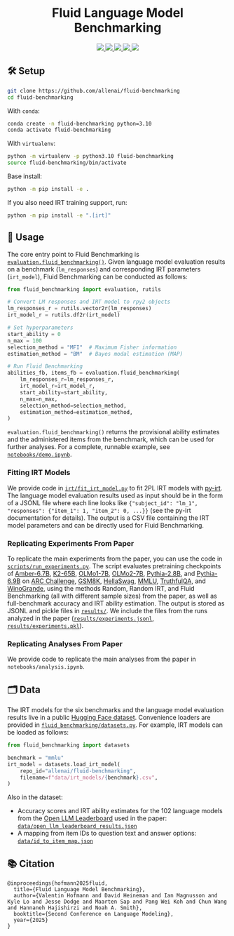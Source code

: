 <div align="center">
  <h1>Fluid Language Model Benchmarking</h1>
</div>

<p align="center">
 <a href="https://www.apache.org/licenses/LICENSE-2.0">
    <img src="https://img.shields.io/badge/Apache-2.0-D22128?logo=apache&logoColor=white">
 </a>
 <a href="https://www.python.org/">
    <img src="https://img.shields.io/badge/Python-3.10-3776AB?logo=python&logoColor=white">
 </a>
  <a href="https://huggingface.co/datasets/allenai/fluid-benchmarking">
    <img src="https://img.shields.io/badge/Hugging_Face-Data-yellow?logo=huggingface&logoColor=white">
  </a>
 <a href="https://arxiv.org/abs/TBD">
    <img src="https://img.shields.io/badge/ArXiv-TBD-B31B1B?logo=arxiv&logoColor=white">
  </a>
 <a href="https://allenai.org/blog/TBD">
    <img src="https://img.shields.io/badge/Ai2-Blog-F0529C?logo=data:image/png;base64,iVBORw0KGgoAAAANSUhEUgAAAMgAAADICAYAAACtWK6eAAAEIUlEQVR4nO3dsZEcRRTH4V5KDmGQAAngkYBkEQE2OeAqB%2BHjIWKQfUmASQB4i8OVrlTcn9u9mXmvp7%2Bvat29Vs/%2B5s2spLnL9XodwH/7qnoB0JlAIBAIBAKBQCAQCAQCgUAgEAgEAoFAIBAIBAKBQCAQCAQCgUAgEAgEAoFAIBAIBAKBQCAQCAQCgUAgEAgEAoFAIBAIBAKBQCAQCAQCgUAgEAgEAoFAIBDIfj6OMa4HvNiRQCAQCAQCgUAgEAgEAoFAIBAIBAKBQCAQCAQCgUAgEAgEAoFAIBAIBAKBQCAQCAQCgUAgEFyuV//vfydHbezloJ%2BzJBMEAoFAIJB9uG49iTfVCyjydof3/H6M8dMO7/tS344xvtnx/R/GGH/s%2BP4trXiT/naM8Vv1Ijb0eJN%2BxIFc7gsBl1gQCAQCgUAgkLn9Xr2AsxPI3Pb4No4nBAKBQCAQyLz%2Brl7ACgQyr6%2BrF7ACgUAgkDkt908%2BqggEAoHMx/Q4kEDmIo6DCQQCgczD9CggkDmIo4hA%2BhNHIYH0Jo5iqz60oTthNGGC9COORkyQPoTRkAlS7zLmiWO5Z0StOEEein/%2BLDE85zrm/zO82IoPjjurigP559j%2BhPPLGOPjxu95N4Gcx5kOZJsJ1e0Sq/ogtzkw9NAtkGpPAxULvsUKrv%2B%2BPHtqYd3uQVot5gvdJ0rnvbtVm702QV7ucaKwEIHcrmsk31Uv4IxcYt2vzWXAEzPtX9Jmb02Q%2B53lw0ggkNfpFkmbM%2B9ZCOT1ukXChgSyjZ%2BrF/DE%2B%2BoFnImb9O10uryZeR/HaLSXJsh2On0o23zAZicQCASyLVPkZARybiJ5JYFsr9MUGUMkryKQNYjkTgJZh0juIJC1XMYY76oXMRN/Ubif7mfsznvdZu9MkHXN9MC6MgJBKIGnmvDoy0g6X4IdRiA8x1QZ/QLZ86A4I3Kzle5BZj8jfhifn6xS9VpOtwmyt8uY70DPtt5TWS2QWYiiiZUusR79WL2A/yGORlacIH9VL%2BAZwmhoxQnSkTiaEkg9cTQmkFriaE4gdcQxAYHUEMckBHI8cUxEIBAI5Fimx2QEcpxfqxfA7QRynB%2BqF8DtBAKBQI7h3mNSAoFAIPvz65knJpD9fapeAPcTCAQCgUAgEAgEghUDeaheAPPo9usPzujoDZ79AXmtrDhBzkwcGxPIeYhjBwI5B3HsRCAQCAQCgUAgEAgEAoFAIBAIBAKBQCAQCAQCgUAgEAgEAoFAIBAIBAKBQCAQCAQCgUAgEAgEAoFAIHhTvYAFeCTPxEwQCAQCgUAgEAgEAoFAIBAIBAKBQCAQCAQCgUAgEAgEAoFAIBAIBAKBQCAQCAQCgUAgEAgEAoFAIBAIBAKBQCAQCAQCgUAgEAgEAoFAIBAIBAKBQCAQCAQCwT9pWpVuCH9MegAAAABJRU5ErkJggg%3D%3D&logoWidth=20&labelColor=555555">
  </a>
</p>


## 🛠️ Setup

```sh
git clone https://github.com/allenai/fluid-benchmarking
cd fluid-benchmarking
```

With `conda`:

```sh
conda create -n fluid-benchmarking python=3.10
conda activate fluid-benchmarking
```

With `virtualenv`:

```sh
python -m virtualenv -p python3.10 fluid-benchmarking
source fluid-benchmarking/bin/activate
```
 
Base install:

```sh
python -m pip install -e .
```

If you also need IRT training support, run:

```sh
python -m pip install -e ".[irt]"
```



## 🚀 Usage

The core entry point to Fluid Benchmarking is [`evaluation.fluid_benchmarking()`](https://github.com/allenai/fluid-benchmarking/blob/db30ec8f4b1275978156a473a314cfb73e18beff/fluid_benchmarking/evaluation.py#L57). Given language model evaluation results on a benchmark (`lm_responses`) and corresponding IRT parameters (`irt_model`), Fluid Benchmarking can be conducted as follows:

```python
from fluid_benchmarking import evaluation, rutils

# Convert LM responses and IRT model to rpy2 objects
lm_responses_r = rutils.vector2r(lm_responses)
irt_model_r = rutils.df2r(irt_model)

# Set hyperparameters
start_ability = 0
n_max = 100
selection_method = "MFI"  # Maximum Fisher information
estimation_method = "BM"  # Bayes modal estimation (MAP)

# Run Fluid Benchmarking
abilities_fb, items_fb = evaluation.fluid_benchmarking(
    lm_responses_r=lm_responses_r,
    irt_model_r=irt_model_r,
    start_ability=start_ability,
    n_max=n_max,
    selection_method=selection_method,
    estimation_method=estimation_method,
)
```

`evaluation.fluid_benchmarking()` returns the provisional ability estimates and the administered items from the benchmark, which can be used for further analyses. For a complete, runnable example, see [`notebooks/demo.ipynb`](https://github.com/allenai/fluid-benchmarking/blob/main/notebooks/demo.ipynb).


### Fitting IRT Models

We provide code in [`irt/fit_irt_model.py`](https://github.com/allenai/fluid-benchmarking/blob/main/irt/fit_irt_model.py) to fit 2PL IRT models with [py-irt](https://github.com/nd-ball/py-irt). The language model evaluation results used as input should be in the form of a JSONL file where each line looks like
`{"subject_id": "lm_1", "responses": {"item_1": 1, "item_2": 0, ...}}` (see the py-irt documentation for details). The output is a CSV file containing the IRT model parameters and can be directly used for Fluid Benchmarking.


### Replicating Experiments From Paper

To replicate the main experiments from the paper, you can use the code in [`scripts/run_experiments.py`](https://github.com/allenai/fluid-benchmarking/blob/main/scripts/run_experiments.py). The script evaluates pretraining checkpoints of [Amber-6.7B](https://huggingface.co/LLM360/Amber), [K2-65B](https://huggingface.co/LLM360/K2), [OLMo1-7B](https://huggingface.co/allenai/OLMo-7B-0724-hf), [OLMo2-7B](https://huggingface.co/allenai/OLMo-2-1124-7B), [Pythia-2.8B](https://huggingface.co/EleutherAI/pythia-2.8b), and [Pythia-6.9B](https://huggingface.co/EleutherAI/pythia-6.9b) on [ARC Challenge](https://huggingface.co/datasets/allenai/ai2_arc), [GSM8K](https://huggingface.co/datasets/openai/gsm8k), [HellaSwag](https://huggingface.co/datasets/Rowan/hellaswag), [MMLU](https://huggingface.co/datasets/cais/mmlu), [TruthfulQA](https://github.com/sylinrl/TruthfulQA), and [WinoGrande](https://huggingface.co/datasets/allenai/winogrande), using the methods Random, Random IRT, and Fluid Benchmarking (all with different sample sizes) from the paper, as well as full-benchmark accuracy and IRT ability estimation. The output is stored as JSONL and pickle files in [`results/`](https://github.com/allenai/fluid-benchmarking/tree/main/results). We include the files from the runs analyzed in the paper ([`results/experiments.jsonl`](https://github.com/allenai/fluid-benchmarking/blob/main/results/experiments.jsonl), [`results/experiments.pkl`](https://github.com/allenai/fluid-benchmarking/blob/main/results/experiments.pkl)).

### Replicating Analyses From Paper

We provide code to replicate the main analyses from the paper in `notebooks/analysis.ipynb`.


## 🗂️ Data

The IRT models for the six benchmarks and the language model evaluation results live in a public [Hugging Face dataset](https://huggingface.co/datasets/allenai/fluid-benchmarking). Convenience loaders are provided in [`fluid_benchmarking/datasets.py`](https://github.com/allenai/fluid-benchmarking/blob/main/fluid_benchmarking/datasets.py). For example, IRT models can be loaded as follows:

```python
from fluid_benchmarking import datasets

benchmark = "mmlu"
irt_model = datasets.load_irt_model(
    repo_id="allenai/fluid-benchmarking",
    filename=f"data/irt_models/{benchmark}.csv",
)
```

Also in the dataset:

- Accuracy scores and IRT ability estimates for the 102 language models from the
  [Open LLM Leaderboard](https://huggingface.co/docs/leaderboards/open_llm_leaderboard/archive) used in the paper:
  [`data/open_llm_leaderboard_results.json`](https://huggingface.co/datasets/allenai/fluid-benchmarking/blob/main/data/open_llm_leaderboard_results.json)
- A mapping from item IDs to question text and answer options:
  [`data/id_to_item_map.json`](https://huggingface.co/datasets/allenai/fluid-benchmarking/blob/main/data/id_to_item_map.json)


## 📚 Citation

```
@inproceedings{hofmann2025fluid,
  title={Fluid Language Model Benchmarking},
  author={Valentin Hofmann and David Heineman and Ian Magnusson and Kyle Lo and Jesse Dodge and Maarten Sap and Pang Wei Koh and Chun Wang and Hannaneh Hajishirzi and Noah A. Smith},
  booktitle={Second Conference on Language Modeling},
  year={2025}
}
```